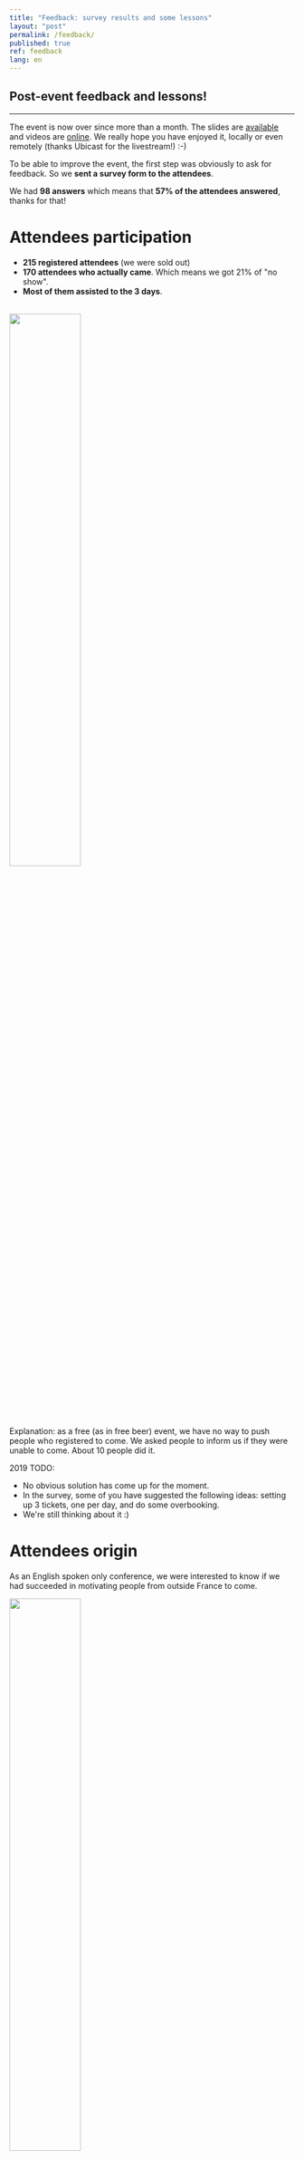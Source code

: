 ```yaml
---
title: "Feedback: survey results and some lessons"
layout: "post"
permalink: /feedback/
published: true 
ref: feedback
lang: en
---
```


## Post-event feedback and lessons!

---

The event is now over since more than a month. The slides are [available](https://2018.pass-the-salt.org/) and videos are [online](https://passthesalt.ubicast.tv/channels/#2018). We really hope you have enjoyed it, locally or even remotely (thanks Ubicast for the livestream!) :-)

To be able to improve the event, the first step was obviously to ask for feedback. So we **sent a survey form to the attendees**. 

We had **98 answers** which means that **57% of the attendees answered**, thanks for that!

# Attendees participation

* **215 registered attendees** (we were sold out) 
* **170 attendees who actually came**. Which means we got 21% of "no show". 
* **Most of them assisted to the 3 days**.

<br>
<img src="/img/survey/days.png" height="50%" width="50%">

Explanation: as a free (as in free beer) event, we have no way to push people who registered to come. We asked people to inform us if they were unable to come. About 10 people did it.

2019 TODO: 
* No obvious solution has come up for the moment. 
* In the survey, some of you have suggested the following ideas: setting up 3 tickets, one per day, and do some overbooking. 
* We're still thinking about it :)

# Attendees origin

As an English spoken only conference, we were interested to know if we had succeeded in motivating people from outside France to come.

<img src="/img/survey/coming-from.png" height="50%" width="50%">

We managed to have **20% of attendees coming from other European countries** and even **3% coming from further away**.

Feedback:
* We had warm feedback from non-French speakers and attendees about our intention to provide a comfortable experience for them (speakers or not). 
* Some other people asked us to provide a way to expand the exchanges in order to "break" the French conversations that naturally came up during the pauses due to the 75% of French attendees.

2019 TODO:
* Ask attendees native language in the registration form to know more precisely the diversity in our public and being able to tailor the experience more precisely.
* Find some ways to facilitate exchanges during pauses: flags on the badge in order to identify the different languages by people in front of you?

# Conference: on the practical side

Let's look at **what people disliked** during the event:

<img src="/img/survey/dislike.png" height="50%" width="50%">

* Even more than on this chart, the comments section of the survey show that numerous attendees complained about the **lack of air conditioning** in the main room. We fully agree. We had to face a warm month of July in Lille, unfortunately.
* Some had reported **not being able to find a fast and easy way to eat**. We surely haven't repeated enough where all restaurants and fastfood were (10min walk at max). 
* Then, still in the comments section, some asked for **better, richer pauses and social event**. Well ... we will try to improve them. But it is already the largest part of our budget and it will never be the top priorities of our free entrance conference.
* The rump session was not fluid enough, too much time switching between speakers

Our priorities are in this order: 
* reimbursement of the transport costs for speakers that need it
* lanyards, badges, stickers
* pauses
* speakers dinner
* social event

And, finally, a feedback from the org team itself: find a way to be less required at the reception desk all day long and be able to follow more talks ;-)

**On the positive part** :

<img src="/img/survey/like.png" height="50%" width="50%">

On the practical/general side, people liked the free entrance (a half) and the social event (a third).

<img src="/img/survey/team.jpeg" height="75%" width="75%">
<br>*Photo credit: @xme*

From the comments :
* A great team of volunteers (Antoine Cervoise has to be added to this shot): thank for that!
* A lot of compliments about the wooden badges by @doegox (How-to during the rump session - [slides](https://2018.pass-the-salt.org/files/talks/rump09-story-behind-our-goodies.pdf)/[video](https://passthesalt.ubicast.tv/videos/rump-story-behind-our-goodies/))

<img src="/img/survey/badge.png" height="40%" width="40%">

2019 TODO:
* investigate possibilities to cool down the room
* improve rump session fluidity, try to get a maximum of slides on the same machine
* improve the design of the social event coins in order to better prevent their loss
* improve the pauses content
* improve networking experience for non-French speaking people
* before each day mid-day break, explain how to find the restaurants location
* set up reception desk opening (and closing!) hours
* have a way to prevent badge flipping / allow to add some information on them (personal information like project, twitter handle, company, languages spoken etc)

# Conference, on the content side

As seen above, on the **positive side**, we heard people liked :
* a conference **dedicated to Security AND to Free Software** (>90%)
* the talk diversity (70%) and content (58%). A lot of people reported in the comment section that they really liked to get **several dedicated sessions** providing **balance between defensive and offensive topics**.
* the talks formats: **not too long** and having **rumps session**.

**Details about which sessions were appreciated:**

<img src="/img/survey/sessions.png" height="50%" width="50%">

**Improvements**:
* **Less talks** in order to be able to propose **a less dense schedule** and have more time for chitchat.
* **Stricter talks evaluation** during CFP
* **Start later** would also ease the access to the venue which is 30min away from the center of Lille
* **Add several other talk formats** in order to avoid talks tunnel: roundtable, projects/tools demos etc.


Eventually, the screen ratio: we have been told by IT staff that the video projector could only handle the 4:3 ratio and we didn't challenge this assertion correctly. 16:9 was perfect but we pushed the 4:3 recommendation to the speakers :-(. 
